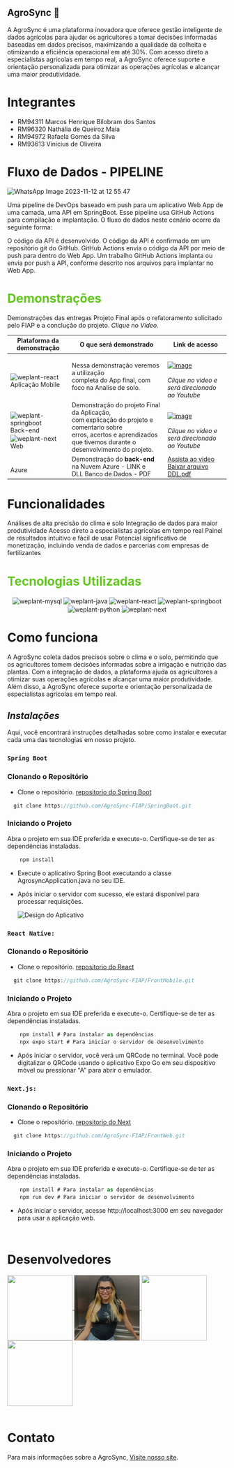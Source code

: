 ## AgroSync 🌱


A AgroSync é uma plataforma inovadora que oferece gestão inteligente de dados agrícolas para ajudar os agricultores a tomar decisões informadas baseadas em dados precisos, maximizando a qualidade da colheita e otimizando a eficiência operacional em até 30%. Com acesso direto a especialistas agrícolas em tempo real, a AgroSync oferece suporte e orientação personalizada para otimizar as operações agrícolas e alcançar uma maior produtividade.

# Integrantes
- RM94311	Marcos Henrique Bilobram dos Santos
- RM96320	Nathália de Queiroz Maia
- RM94972	Rafaela Gomes da Silva
- RM93613	Vinicius de Oliveira

# Fluxo de Dados - PIPELINE

![WhatsApp Image 2023-11-12 at 12 55 47](https://github.com/AgroSync-FIAP/DevOps/assets/99452621/1cf410cd-f218-4345-9c0c-c58fc34790a0)

Uma pipeline de DevOps baseado em push para um aplicativo Web App de uma camada, uma API em SpringBoot. Esse pipeline usa GitHub Actions para compilação e implantação. O fluxo de dados neste cenário ocorre da seguinte forma:

O código da API é desenvolvido.
O código da API é confirmado em um repositório git do GitHub.
GitHub Actions envia o código da API por meio de push para dentro do Web App.
Um trabalho GitHub Actions implanta ou envia por push a API, conforme descrito nos arquivos para implantar no Web App.

# <span style="color: #63C71F;">Demonstrações</span>
Demonstrações das entregas Projeto Final após o refatoramento solicitado pelo FIAP e a conclução do projeto.
*Clique no Video.*

| Plataforma da demonstração | O que será demonstrado | Link de acesso
| -------------------------- | --------------- | --------------------------
|  <br> <img align="center" alt="weplant-react" height="40" width="12%" src="https://cdn.jsdelivr.net/gh/devicons/devicon/icons/react/react-original-wordmark.svg" /> Aplicação Mobile | Nessa demonstração veremos a utilização <br> completa do App final, com foco na Analise de solo. |  <br> <a href="https://youtu.be/gAff578VQNM"><img alt="image" height="200" width="310" src="https://github.com/AgroSync-FIAP/Hybrid-Mobile-App-Development/blob/main/Captura%20de%20tela%202023-09-13%20145713.png"></a> <br> <br> *Clique no video e será direcionado ao Youtube*
|  <br> <img align="center" alt="weplant-springboot" height="40" width="12%" src="https://cdn.jsdelivr.net/gh/devicons/devicon/icons/spring/spring-original-wordmark.svg" /> Back-end <br> <img align="center" alt="weplant-next" height="40" width="12%" src="https://cdn.jsdelivr.net/gh/devicons/devicon/icons/nextjs/nextjs-original-wordmark.svg" text="white" />  Web | Demonstração do projeto Final da Aplicação, <br> com explicação do projeto  e comentario sobre <br> erros, acertos e aprendizados  que tivemos durante o desenvolvimento do projeto. | <br> <a href="https://youtu.be/gAff578VQNM"><img alt="image" height="200" width="310" src="https://github.com/AgroSync-FIAP/Hybrid-Mobile-App-Development/blob/main/Captura%20de%20tela%202023-09-13%20145713.png"></a> <br> <br> *Clique no video e será direcionado ao Youtube*
| <br> Azure | Demonstração do <b>back-end</B> na Nuvem Azure - LINK e <br> DLL Banco de Dados - PDF  | [Assista ao video]() <br>  [Baixar arquivo DDL.pdf](https://github.com/AgroSync-FIAP/DevOps/files/12612788/DDL.pdf) |

          
</div>


# Funcionalidades
Análises de alta precisão do clima e solo
Integração de dados para maior produtividade
Acesso direto a especialistas agrícolas em tempo real
Painel de resultados intuitivo e fácil de usar
Potencial significativo de monetização, incluindo venda de dados e parcerias com empresas de fertilizantes

# <span style="color: #63C71F;">Tecnologias Utilizadas</span>

          
<div align="center">
    <img align="center" alt="weplant-mysql" height="40" width="12%" src="https://cdn.jsdelivr.net/gh/devicons/devicon/icons/mysql/mysql-original.svg" />
    <img align="center" alt="weplant-java" height="40" width="12%" src="https://cdn.jsdelivr.net/gh/devicons/devicon/icons/java/java-original-wordmark.svg" />
    <img align="center" alt="weplant-react" height="40" width="12%" src="https://cdn.jsdelivr.net/gh/devicons/devicon/icons/react/react-original-wordmark.svg" />
    <img align="center" alt="weplant-springboot" height="40" width="12%" src="https://cdn.jsdelivr.net/gh/devicons/devicon/icons/spring/spring-original-wordmark.svg" />
    <img align="center" alt="weplant-python" height="40" width="12%" src="https://cdn.jsdelivr.net/gh/devicons/devicon/icons/python/python-original-wordmark.svg" />
    <img align="center" alt="weplant-next" height="40" width="12%" src="https://cdn.jsdelivr.net/gh/devicons/devicon/icons/nextjs/nextjs-original-wordmark.svg" />
    
</div>


# Como funciona
A AgroSync coleta dados precisos sobre o clima e o solo, permitindo que os agricultores tomem decisões informadas sobre a irrigação e nutrição das plantas. Com a integração de dados, a plataforma ajuda os agricultores a otimizar suas operações agrícolas e alcançar uma maior produtividade. Além disso, a AgroSync oferece suporte e orientação personalizada de especialistas agrícolas em tempo real.

## *Instalações*
Aqui, você encontrará instruções detalhadas sobre como instalar e executar cada uma das tecnologias em nosso projeto.

### `Spring Boot`

### Clonando o Repositório

- Clone o repositório. [repositorio do Spring Boot](https://github.com/AgroSync-FIAP/SpringBoot.git)
```js
  git clone https://github.com/AgroSync-FIAP/SpringBoot.git

```
### Iniciando o Projeto
Abra o projeto em sua IDE preferida e execute-o. Certifique-se de ter as dependências instaladas.

```js
    npm install 
```

- Execute o aplicativo Spring Boot executando a classe AgrosyncApplication.java no seu IDE.
- Após iniciar o servidor com sucesso, ele estará disponível para processar requisições.

  ![Design do Aplicativo](https://github.com/AgroSync-FIAP/Hybrid-Mobile-App-Development/blob/main/Captura%20de%20tela%202023-09-13%20130221.png)

### `React Native:`

### Clonando o Repositório

- Clone o repositório. [repositorio do React](https://github.com/AgroSync-FIAP/FrontMobile.git)
```js
  git clone https://github.com/AgroSync-FIAP/FrontMobile.git

```
### Iniciando o Projeto
Abra o projeto em sua IDE preferida e execute-o. Certifique-se de ter as dependências instaladas.

```js
    npm install # Para instalar as dependências
    npx expo start # Para iniciar o servidor de desenvolvimento

```
- Após iniciar o servidor, você verá um QRCode no terminal. Você pode digitalizar o QRCode usando o aplicativo Expo Go em seu dispositivo móvel ou pressionar "A" para abrir o emulador.

### `Next.js:`

### Clonando o Repositório

- Clone o repositório. [repositorio do Next](https://github.com/AgroSync-FIAP/FrontWeb.git)
```js
  git clone https://github.com/AgroSync-FIAP/FrontWeb.git

```
### Iniciando o Projeto
Abra o projeto em sua IDE preferida e execute-o. Certifique-se de ter as dependências instaladas.

```js
    npm install # Para instalar as dependências
    npm run dev # Para iniciar o servidor de desenvolvimento
```
- Após iniciar o servidor, acesse http://localhost:3000 em seu navegador para usar a aplicação web.

<br>

# Desenvolvedores
<div>
<a href="https://github.com/natmaia" >
<img align="center" height="150" width="150" src="https://avatars.githubusercontent.com/u/92834827?v=4" />
</a>

<a href="https://github.com/natmaia" >
<img align="center" height="150" width="150" src="https://github.com/natmaia/arquivosFotosReadme/blob/aa69d11a4a6f1b99b947cfb3fc4c927590e20a0e/fotoperfil.jpg" />
</a>

<a href="https://github.com/natmaia" >
<img align="center" height="150" width="150" src="https://avatars.githubusercontent.com/u/99452621?v=4" />
</a>

<a href="https://github.com/natmaia" >
<img align="center" height="150" width="150" src="https://avatars.githubusercontent.com/u/81593244?v=4" />
</a>
  
</div>
<br>

# Contato
Para mais informações sobre a AgroSync, [Visite nosso site](https://www.canva.com/design/DAFttqn5Qu0/hA5Vu3mvXgfnydYoT665Gw/view?website#2).
